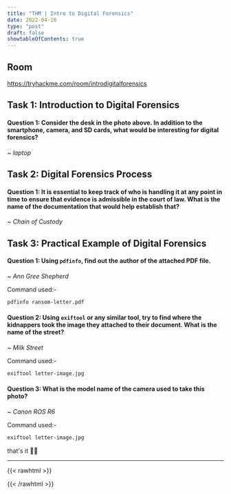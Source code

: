 ```yaml
---
title: "THM | Intro to Digital Forensics"
date: 2022-04-10
type: "post"
draft: false
showtableOfContents: true
---
```


## Room

https://tryhackme.com/room/introdigitalforensics

## Task 1: Introduction to Digital Forensics

#### Question 1: Consider the desk in the photo above. In addition to the smartphone, camera, and SD cards, what would be interesting for digital forensics?

*~ laptop*

## Task 2: Digital Forensics Process

#### Question 1: It is essential to keep track of who is handling it at any point in time to ensure that evidence is admissible in the court of law. What is the name of the documentation that would help establish that?

*~ Chain of Custody*

## Task 3: Practical Example of Digital Forensics

#### Question 1: Using ```pdfinfo```, find out the author of the attached PDF file.

*~ Ann Gree Shepherd*

Command used:- 

```bash
pdfinfo ransom-letter.pdf
```

#### Question 2: Using ```exiftool``` or any similar tool, try to find where the kidnappers took the image they attached to their document. What is the name of the street?

*~ Milk Street*

Command used:- 

```bash
exiftool letter-image.jpg
```

#### Question 3: What is the model name of the camera used to take this photo?

*~ Canon ROS R6*

Command used:- 

```bash
exiftool letter-image.jpg
```

that's it ✌🏽

-------------------------------------------------------------
{{< rawhtml >}} 
 
{{< /rawhtml >}}